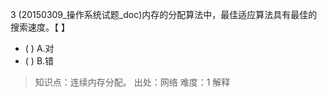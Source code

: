 3
(20150309_操作系统试题_doc)内存的分配算法中，最佳适应算法具有最佳的搜索速度。【 】
- ( ) A.对 
- ( ) B.错

> 知识点：连续内存分配。
> 出处：网络
> 难度：1
> 解释
